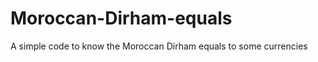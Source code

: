 Moroccan-Dirham-equals
======================

A simple code to know the Moroccan Dirham equals to some currencies
